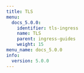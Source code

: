 ```yaml
---
title: TLS
menu:
  docs_5.0.0:
    identifier: tls-ingress
    name: TLS
    parent: ingress-guides
    weight: 15
menu_name: docs_5.0.0
info:
  version: 5.0.0
---
```


